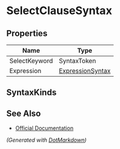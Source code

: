 # SelectClauseSyntax

## Properties

| Name          | Type                                    |
| ------------- | --------------------------------------- |
| SelectKeyword | SyntaxToken                             |
| Expression    | [ExpressionSyntax](ExpressionSyntax.md) |

## SyntaxKinds

## See Also

* [Official Documentation](https://docs.microsoft.com/en-us/dotnet/api/microsoft.codeanalysis.csharp.syntax.selectclausesyntax)


*\(Generated with [DotMarkdown](http://github.com/JosefPihrt/DotMarkdown)\)*